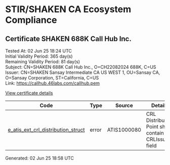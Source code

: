# STIR/SHAKEN CA Ecosystem Compliance

## Certificate SHAKEN 688K Call Hub Inc.

Tested At: 02 Jun 25 18:24 UTC\
Initial Validity Period: 365 day(s)\
Remaining Validity Period: 81 day(s)\
Subject: CN=SHAKEN 688K Call Hub Inc., O=CH22082024 688K, C=US\
Issuer: CN=SHAKEN Sansay Intermediate CA US WEST 1, OU=Sansay CA, O=Sansay Corporation, ST=California, C=US\
Link: https://callhub.46labs.com/callhub.pem

[View certificate details](https://x509.io/?cert=MIICsDCCAlWgAwIBAgIUQpx8cHEeOCDwuOHerm%2FzJiJkp64wCgYIKoZIzj0EAwIwgYUxCzAJBgNVBAYTAlVTMRMwEQYDVQQIDApDYWxpZm9ybmlhMRswGQYDVQQKDBJTYW5zYXkgQ29ycG9yYXRpb24xEjAQBgNVBAsMCVNhbnNheSBDQTEwMC4GA1UEAwwnU0hBS0VOIFNhbnNheSBJbnRlcm1lZGlhdGUgQ0EgVVMgV0VTVCAxMB4XDTI0MDgyMjE2MTg0M1oXDTI1MDgyMjE2MTg0M1owSzELMAkGA1UEBhMCVVMxGDAWBgNVBAoMD0NIMjIwODIwMjQgNjg4SzEiMCAGA1UEAwwZU0hBS0VOIDY4OEsgQ2FsbCBIdWIgSW5jLjBZMBMGByqGSM49AgEGCCqGSM49AwEHA0IABOl%2FCi8MHiHGX9XXYtmKLeYfqxMxa8jgh%2BSMhOMZ0rNUuBEzecNEw%2BSj8XwluuYod1MoZKCF2K4Bil%2FXoflwzg2jgdswgdgwFgYIKwYBBQUHARoECjAIoAYWBDY4OEswFwYDVR0gBBAwDjAMBgpghkgBhv8JAQEEMB0GA1UdDgQWBBS9NccvxqVFYNmT4xwAHUR6iOg7EjAfBgNVHSMEGDAWgBSs05P1Q0PMCr5FWBcTfZJ83MMBRjBHBgNVHR8EQDA%2BMDygOqA4hjZodHRwczovL2F1dGhlbnRpY2F0ZS1hcGkuaWNvbmVjdGl2LmNvbS9kb3dubG9hZC92MS9jcmwwDAYDVR0TAQH%2FBAIwADAOBgNVHQ8BAf8EBAMCB4AwCgYIKoZIzj0EAwIDSQAwRgIhALwWXL98ldFRJtBYbp1crdoXTLRQHw%2Frrfs2btZ4aGFnAiEAoanwDAT1w3wYyo%2BVdtH1fuDUrikjS0wvBazg6C3ocQY%3D)

| Code | Type | Source | Details |
|------|------|--------|---------|
| [e_atis_ext_crl_distribution_struct](../../ISSUES/e_atis_ext_crl_distribution_struct/README.md) | error | ATIS1000080 | CRL Distribution Point shall contain a CRLIssuer field |


Generated: 02 Jun 25 18:58 UTC